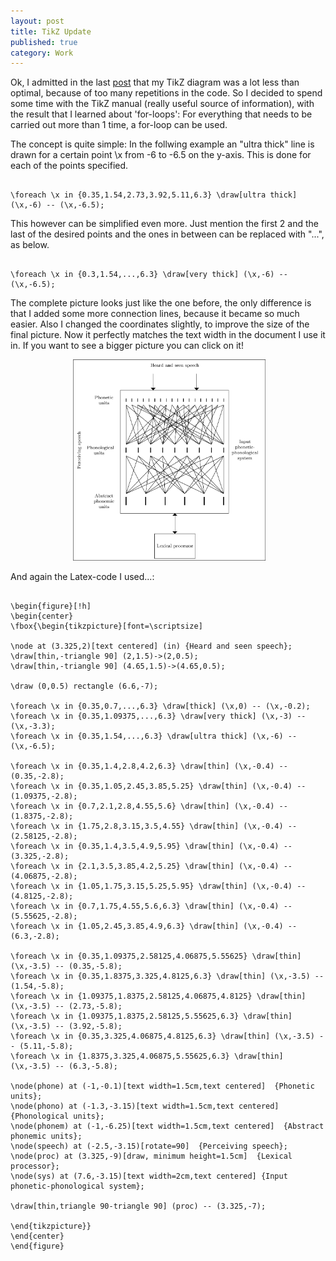 ```yaml
---
layout: post
title: TikZ Update
published: true
category: Work
---
```


Ok, I admitted in the last [post](../../14/TikZ) that my TikZ diagram was a lot less than optimal, because of too many 
repetitions in the code. So I decided to spend some time with the TikZ manual (really useful source of information), 
with the result that I learned about 'for-loops': For everything that needs to be carried out more than 1 time, a for-loop 
can be used. 

The concept is quite simple: In the follwing example an "ultra thick" line is drawn for a certain point \x from -6 to -6.5 on the y-axis. This
is done for each of the points specified.


<pre id="latex"><code>
\foreach \x in {0.35,1.54,2.73,3.92,5.11,6.3} \draw[ultra thick] (\x,-6) -- (\x,-6.5);
</code></pre>


This however can be simplified even more. Just mention the first 2 and the last of the desired points and the ones in between 
can be replaced with "...", as below.

<pre id="latex"><code>
\foreach \x in {0.3,1.54,...,6.3} \draw[very thick] (\x,-6) -- (\x,-6.5);
</code></pre>

The complete picture looks just like the one before, the only difference is that I added some more connection lines, because it became so 
much easier. Also I changed the coordinates slightly, to improve the size of the final picture. Now it perfectly matches the text width in the 
document I use it in. If you want to see a bigger picture you can click on it!

<div align="center"><a href="http://www.doerte.eu/images/tikzNew.png"> <img src="/img/tikzNew.png" alt='New TikZ image'  border="0" width="311"> </a></div>

And again the Latex-code I used...:

<pre id="latex"><code>
\begin{figure}[!h]  
\begin{center}
\fbox{\begin{tikzpicture}[font=\scriptsize]

\node at (3.325,2)[text centered] (in) {Heard and seen speech};
\draw[thin,-triangle 90] (2,1.5)->(2,0.5);
\draw[thin,-triangle 90] (4.65,1.5)->(4.65,0.5);

\draw (0,0.5) rectangle (6.6,-7);

\foreach \x in {0.35,0.7,...,6.3} \draw[thick] (\x,0) -- (\x,-0.2);
\foreach \x in {0.35,1.09375,...,6.3} \draw[very thick] (\x,-3) -- (\x,-3.3);
\foreach \x in {0.35,1.54,...,6.3} \draw[ultra thick] (\x,-6) -- (\x,-6.5);

\foreach \x in {0.35,1.4,2.8,4.2,6.3} \draw[thin] (\x,-0.4) -- (0.35,-2.8);
\foreach \x in {0.35,1.05,2.45,3.85,5.25} \draw[thin] (\x,-0.4) -- (1.09375,-2.8);
\foreach \x in {0.7,2.1,2.8,4.55,5.6} \draw[thin] (\x,-0.4) -- (1.8375,-2.8);
\foreach \x in {1.75,2.8,3.15,3.5,4.55} \draw[thin] (\x,-0.4) --(2.58125,-2.8);
\foreach \x in {0.35,1.4,3.5,4.9,5.95} \draw[thin] (\x,-0.4) -- (3.325,-2.8);
\foreach \x in {2.1,3.5,3.85,4.2,5.25} \draw[thin] (\x,-0.4) -- (4.06875,-2.8);
\foreach \x in {1.05,1.75,3.15,5.25,5.95} \draw[thin] (\x,-0.4) -- (4.8125,-2.8);
\foreach \x in {0.7,1.75,4.55,5.6,6.3} \draw[thin] (\x,-0.4) -- (5.55625,-2.8);
\foreach \x in {1.05,2.45,3.85,4.9,6.3} \draw[thin] (\x,-0.4) -- (6.3,-2.8);

\foreach \x in {0.35,1.09375,2.58125,4.06875,5.55625} \draw[thin] (\x,-3.5) -- (0.35,-5.8);
\foreach \x in {0.35,1.8375,3.325,4.8125,6.3} \draw[thin] (\x,-3.5) -- (1.54,-5.8);
\foreach \x in {1.09375,1.8375,2.58125,4.06875,4.8125} \draw[thin] (\x,-3.5) -- (2.73,-5.8);
\foreach \x in {1.09375,1.8375,2.58125,5.55625,6.3} \draw[thin] (\x,-3.5) -- (3.92,-5.8);
\foreach \x in {0.35,3.325,4.06875,4.8125,6.3} \draw[thin] (\x,-3.5) -- (5.11,-5.8);
\foreach \x in {1.8375,3.325,4.06875,5.55625,6.3} \draw[thin] (\x,-3.5) -- (6.3,-5.8);

\node(phone) at (-1,-0.1)[text width=1.5cm,text centered]  {Phonetic units};
\node(phono) at (-1.3,-3.15)[text width=1.5cm,text centered]  {Phonological units};
\node(phonem) at (-1,-6.25)[text width=1.5cm,text centered]  {Abstract phonemic units};
\node(speech) at (-2.5,-3.15)[rotate=90]  {Perceiving speech};
\node(proc) at (3.325,-9)[draw, minimum height=1.5cm]  {Lexical processor};
\node(sys) at (7.6,-3.15)[text width=2cm,text centered] {Input phonetic-phonological system};

\draw[thin,triangle 90-triangle 90] (proc) -- (3.325,-7);

\end{tikzpicture}}
\end{center}
\end{figure}
</code></pre>
